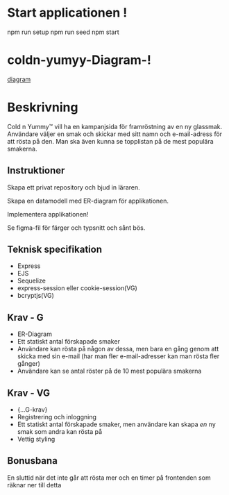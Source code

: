 # Start applicationen !
npm run setup
npm run seed
npm start


# coldn-yumyy-Diagram-!
[diagram](https://user-images.githubusercontent.com/90012112/161618855-183a30cc-dc57-4aa8-b1d8-128bb99b5347.png)



# Beskrivning
Cold n Yummy™ vill ha en kampanjsida för framröstning av en ny glassmak. Användare väljer en smak och skickar med sitt namn och e-mail-adress för att rösta på den. Man ska även kunna se topplistan på de mest populära smakerna.

## Instruktioner
Skapa ett privat repository och bjud in läraren.

Skapa en datamodell med ER-diagram för applikationen.

Implementera applikationen!

Se figma-fil för färger och typsnitt och sånt bös.

## Teknisk specifikation
* Express
* EJS
* Sequelize
* express-session eller cookie-session(VG)
* bcryptjs(VG)

## Krav - G
* ER-Diagram
* Ett statiskt antal förskapade smaker
* Användare kan rösta på någon av dessa, men bara en gång genom att skicka med sin e-mail (har man fler e-mail-adresser kan man rösta fler gånger)
* Användare kan se antal röster på de 10 mest populära smakerna

## Krav - VG
* {...G-krav}
* Registrering och inloggning
* Ett statiskt antal förskapade smaker, men användare kan skapa _en_ ny smak som andra kan rösta på
* Vettig styling

## Bonusbana
En sluttid när det inte går att rösta mer och en timer på frontenden som räknar ner till detta
